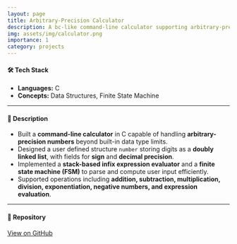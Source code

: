 ```yaml
---
layout: page
title: Arbitrary-Precision Calculator
description: A bc-like command-line calculator supporting arbitrary-precision arithmetics.
img: assets/img/calculator.png
importance: 1
category: projects
---
```


#### 🛠️ Tech Stack
- **Languages:** C 
- **Concepts:** Data Structures, Finite State Machine
---

#### 📌 Description
- Built a **command-line calculator** in C capable of handling **arbitrary-precision numbers** beyond built-in data type limits.  
- Designed a user defined structure `number` storing digits as a **doubly linked list**, with fields for **sign** and **decimal precision**.  
- Implemented a **stack-based infix expression evaluator** and a **finite state machine (FSM)** to parse and compute user input efficiently.  
- Supported operations including **addition, subtraction, multiplication, division, exponentiation, negative numbers, and expression evaluation**.  

---

#### 🔗 Repository
[View on GitHub](https://github.com/abhi25072002/Binary_Calculator)